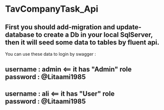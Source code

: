 # TavCompanyTask_Api

First you should add-migration and update-database to create a Db in your local SqlServer, then it will seed some data to tables by fluent api. 
-------

You can use these data to login by swagger :
 
username : admin                                                 <== it has "Admin" role 
password : @Litaami1985
----
username : ali                                                   <== it has "User" role   
password : @Litaami1985
----
